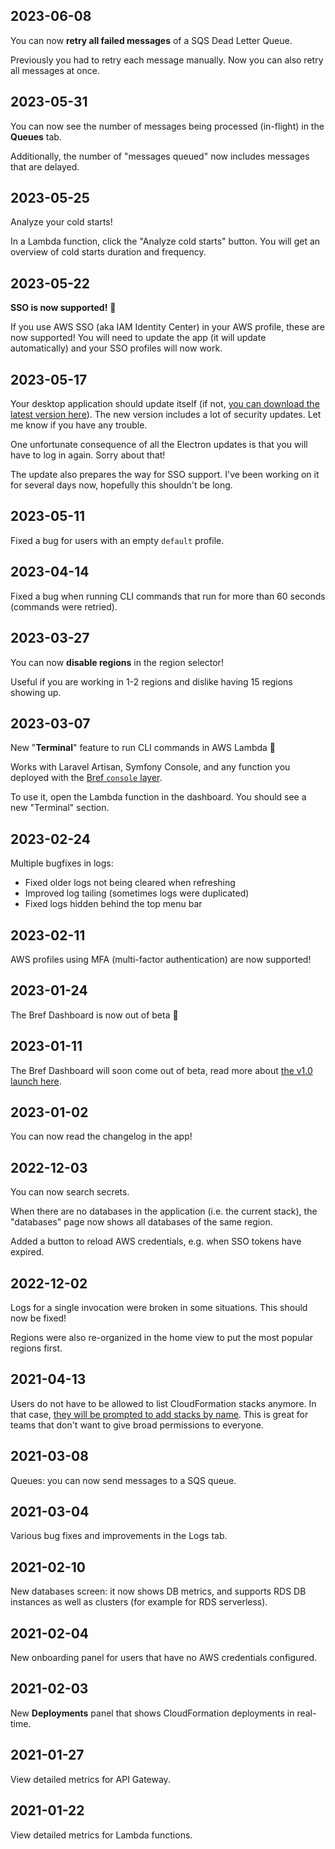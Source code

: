 ## 2023-06-08

You can now **retry all failed messages** of a SQS Dead Letter Queue.

Previously you had to retry each message manually. Now you can also retry all messages at once.

## 2023-05-31

You can now see the number of messages being processed (in-flight) in the **Queues** tab.

Additionally, the number of "messages queued" now includes messages that are delayed.

## 2023-05-25

Analyze your cold starts!

In a Lambda function, click the "Analyze cold starts" button. You will get an overview of cold starts duration and frequency.

## 2023-05-22

**SSO is now supported!** 🎉

If you use AWS SSO (aka IAM Identity Center) in your AWS profile, these are now supported! You will need to update the app (it will update automatically) and your SSO profiles will now work.

## 2023-05-17

Your desktop application should update itself (if not, [you can download the latest version here](https://download.dashboard.bref.sh/)). The new version includes a lot of security updates. Let me know if you have any trouble.

One unfortunate consequence of all the Electron updates is that you will have to log in again. Sorry about that!

The update also prepares the way for SSO support. I've been working on it for several days now, hopefully this shouldn't be long.

## 2023-05-11

Fixed a bug for users with an empty `default` profile.

## 2023-04-14

Fixed a bug when running CLI commands that run for more than 60 seconds (commands were retried).

## 2023-03-27

You can now **disable regions** in the region selector!

Useful if you are working in 1-2 regions and dislike having 15 regions showing up.

## 2023-03-07

New "**Terminal**" feature to run CLI commands in AWS Lambda 🎉

Works with Laravel Artisan, Symfony Console, and any function you deployed with the [Bref `console` layer](https://bref.sh/docs/runtimes/console.html).

To use it, open the Lambda function in the dashboard. You should see a new "Terminal" section.

## 2023-02-24

Multiple bugfixes in logs:

- Fixed older logs not being cleared when refreshing
- Improved log tailing (sometimes logs were duplicated)
- Fixed logs hidden behind the top menu bar

## 2023-02-11

AWS profiles using MFA (multi-factor authentication) are now supported!

## 2023-01-24

The Bref Dashboard is now out of beta 🎉

## 2023-01-11

The Bref Dashboard will soon come out of beta, read more about [the v1.0 launch here](https://github.com/brefphp/dashboard/blob/main/Launch.md).

## 2023-01-02

You can now read the changelog in the app!

## 2022-12-03

You can now search secrets.

When there are no databases in the application (i.e. the current stack), the "databases" page now shows all databases of the same region.

Added a button to reload AWS credentials, e.g. when SSO tokens have expired.

## 2022-12-02

Logs for a single invocation were broken in some situations. This should now be fixed!

Regions were also re-organized in the home view to put the most popular regions first.

## 2021-04-13

Users do not have to be allowed to list CloudFormation stacks anymore. In that case, [they will be prompted to add stacks by name](https://twitter.com/matthieunapoli/status/1382017987939553280). This is great for teams that don't want to give broad permissions to everyone.

## 2021-03-08

Queues: you can now send messages to a SQS queue.

## 2021-03-04

Various bug fixes and improvements in the Logs tab.

## 2021-02-10

New databases screen: it now shows DB metrics, and supports RDS DB instances as well as clusters (for example for RDS serverless).

## 2021-02-04

New onboarding panel for users that have no AWS credentials configured.

## 2021-02-03

New **Deployments** panel that shows CloudFormation deployments in real-time.

## 2021-01-27

View detailed metrics for API Gateway.

## 2021-01-22

View detailed metrics for Lambda functions.
